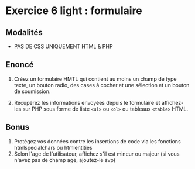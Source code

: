 # Exercice 6 light : formulaire

## Modalités

- PAS DE CSS UNIQUEMENT HTML & PHP

## Enoncé

1. Créez un formulaire HMTL qui contient au moins un champ de type texte, un bouton radio, des cases à cocher et une sélection et un bouton de soumission.

2. Récupérez les informations envoyées depuis le formulaire et affichez-les sur PHP sous forme de liste `<ul>` ou `<ol>` ou tableaux `<table>` HTML.

## Bonus

1. Protégez vos données contre les insertions de code via les fonctions htmlspecialchars ou htmlentities
2. Selon l'age de l'utilisateur, affichez s'il est mineur ou majeur (si vous n'avez pas de champ age, ajoutez-le svp)